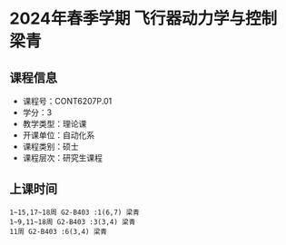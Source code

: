 # 2024年春季学期 飞行器动力学与控制 梁青






## 课程信息

- 课程号：CONT6207P.01
- 学分：3
- 教学类型：理论课
- 开课单位：自动化系
- 课程类别：硕士
- 课程层次：研究生课程

## 上课时间

```
1~15,17~18周 G2-B403 :1(6,7) 梁青
1~9,11~18周 G2-B403 :3(3,4) 梁青
11周 G2-B403 :6(3,4) 梁青
```

